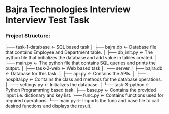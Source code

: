 # Bajra Technologies Interview Interview Test Task

### Project Structure:

├── task-1-database              <- SQL based task
│   ├── bajra.db                 <- Database file that contains Employee and Department table.
│   ├── db_init.py               <- The python file that initializes the database and add value in tables created.
│   └── main.py                  <- The python file that contains SQL queries and prints the output.
│
├── task-2-web                   <- Web based task
│   └── server
│       ├── bajra.db             <- Database for this task.
│       ├── api.py               <- Contains the APIs.
│       ├── hospital.py          <- Contains the class and methods for the database operations.
│       └── settings.py          <- Initializes the database.
│
└── task-3-python                <- Python Programming based task.
    ├── base.py                  <- Contains the provided input i.e. dictionary and key list.
    ├── func.py                  <- Contains functions used for required operations.
    └── main.py                  <- Imports the func and base file to call desired functions and displays the result.